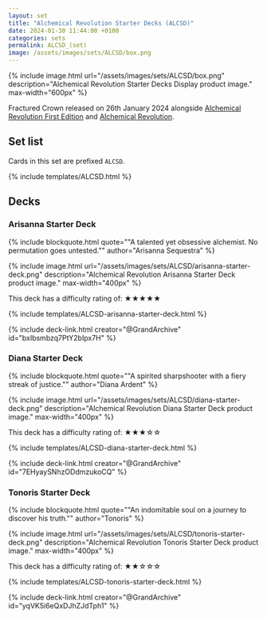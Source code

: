 ```yaml
---
layout: set
title: "Alchemical Revolution Starter Decks (ALCSD)"
date: 2024-01-30 11:44:00 +0100
categories: sets
permalink: ALCSD_(set)
image: /assets/images/sets/ALCSD/box.png
---
```

{% include image.html url="/assets/images/sets/ALCSD/box.png" description="Alchemical Revolution Starter Decks Display product image." max-width="600px" %}

Fractured Crown released on 26th January 2024 alongside [Alchemical Revolution First Edition](/ALC-1st_(set)) and [Alchemical Revolution](/ALC_(set)).

## Set list

Cards in this set are prefixed `ALCSD`.

{% include templates/ALCSD.html %}

## Decks

### Arisanna Starter Deck

{% include blockquote.html quote="\"A talented yet obsessive alchemist. No permutation goes untested.\"" author="Arisanna Sequestra" %}

{% include image.html url="/assets/images/sets/ALCSD/arisanna-starter-deck.png" description="Alchemical Revolution Arisanna Starter Deck product image." max-width="400px" %}

This deck has a difficulty rating of: ★★★★★

{% include templates/ALCSD-arisanna-starter-deck.html %}

{% include deck-link.html creator="@GrandArchive" id="bxIbsmbzq7PtY2bIpx7H" %}

### Diana Starter Deck

{% include blockquote.html quote="\"A spirited sharpshooter with a fiery streak of justice.\"" author="Diana Ardent" %}

{% include image.html url="/assets/images/sets/ALCSD/diana-starter-deck.png" description="Alchemical Revolution Diana Starter Deck product image." max-width="400px" %}

This deck has a difficulty rating of: ★★★☆☆

{% include templates/ALCSD-diana-starter-deck.html %}

{% include deck-link.html creator="@GrandArchive" id="7EHyaySNhzODdmzukoCQ" %}

### Tonoris Starter Deck

{% include blockquote.html quote="\"An indomitable soul on a journey to discover his truth.\"" author="Tonoris" %}

{% include image.html url="/assets/images/sets/ALCSD/tonoris-starter-deck.png" description="Alchemical Revolution Tonoris Starter Deck product image." max-width="400px" %}

This deck has a difficulty rating of: ★★☆☆☆

{% include templates/ALCSD-tonoris-starter-deck.html %}

{% include deck-link.html creator="@GrandArchive" id="yqVK5i6eQxDJhZJdTph1" %}